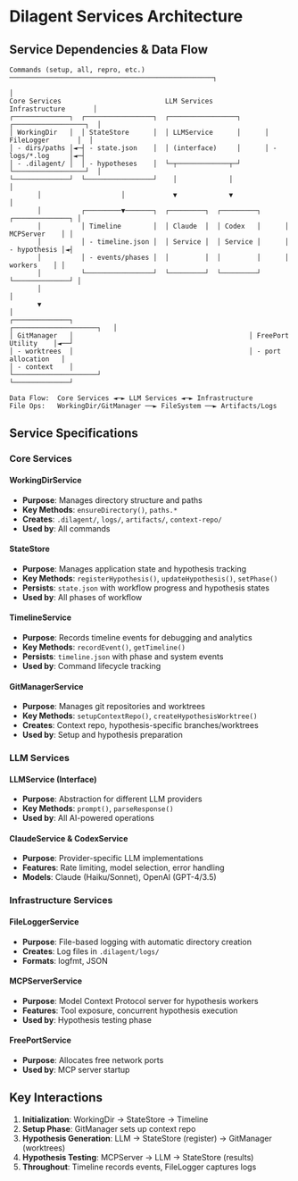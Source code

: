# Dilagent Services Architecture

## Service Dependencies & Data Flow

```
Commands (setup, all, repro, etc.) ───────────────────────────────────────────────────┐
                                                                                      │
Core Services                          LLM Services              Infrastructure       │
┌──────────────┐  ┌─────────────────┐  ┌─────────────────┐      ┌──────────────────┐  │
│ WorkingDir   │  │ StateStore      │  │ LLMService      │      │ FileLogger       │  │
│ - dirs/paths │◄─┤ - state.json    │  │ (interface)     │      │ - logs/*.log     │◄─┤
│ - .dilagent/ │  │ - hypotheses    │  └─┬─────────────┬─┘      └──────────────────┘  │
└──────────────┘  └─────────────────┘    │             │                              │
       │                    │            ▼             ▼                              │
       │          ┌─────────▼───────┐  ┌─────────┐  ┌─────────┐      ┌──────────────┐ │
       │          │ Timeline        │  │ Claude  │  │ Codex   │      │ MCPServer    │ │
       │          │ - timeline.json │  │ Service │  │ Service │      │ - hypothesis │◄┤
       │          │ - events/phases │  │         │  │         │      │   workers    │ │
       │          └─────────────────┘  └─────────┘  └─────────┘      └──────────────┘ │
       │                                                                              │
       ▼                                                                              │
┌──────────────┐                                            ┌─────────────────────┐   │
│ GitManager   │                                            │ FreePort Utility    │◄──┘
│ - worktrees  │                                            │ - port allocation   │
│ - context    │                                            └─────────────────────┘
└──────────────┘

Data Flow:  Core Services ◄─► LLM Services ◄─► Infrastructure
File Ops:   WorkingDir/GitManager ──► FileSystem ──► Artifacts/Logs
```

## Service Specifications

### Core Services

#### WorkingDirService
- **Purpose**: Manages directory structure and paths
- **Key Methods**: `ensureDirectory()`, `paths.*`
- **Creates**: `.dilagent/`, `logs/`, `artifacts/`, `context-repo/`
- **Used by**: All commands

#### StateStore
- **Purpose**: Manages application state and hypothesis tracking
- **Key Methods**: `registerHypothesis()`, `updateHypothesis()`, `setPhase()`
- **Persists**: `state.json` with workflow progress and hypothesis states
- **Used by**: All phases of workflow

#### TimelineService  
- **Purpose**: Records timeline events for debugging and analytics
- **Key Methods**: `recordEvent()`, `getTimeline()`
- **Persists**: `timeline.json` with phase and system events
- **Used by**: Command lifecycle tracking

#### GitManagerService
- **Purpose**: Manages git repositories and worktrees
- **Key Methods**: `setupContextRepo()`, `createHypothesisWorktree()`
- **Creates**: Context repo, hypothesis-specific branches/worktrees
- **Used by**: Setup and hypothesis preparation

### LLM Services

#### LLMService (Interface)
- **Purpose**: Abstraction for different LLM providers
- **Key Methods**: `prompt()`, `parseResponse()`
- **Used by**: All AI-powered operations

#### ClaudeService & CodexService
- **Purpose**: Provider-specific LLM implementations
- **Features**: Rate limiting, model selection, error handling
- **Models**: Claude (Haiku/Sonnet), OpenAI (GPT-4/3.5)

### Infrastructure Services

#### FileLoggerService
- **Purpose**: File-based logging with automatic directory creation
- **Creates**: Log files in `.dilagent/logs/`
- **Formats**: logfmt, JSON

#### MCPServerService
- **Purpose**: Model Context Protocol server for hypothesis workers
- **Features**: Tool exposure, concurrent hypothesis execution
- **Used by**: Hypothesis testing phase

#### FreePortService
- **Purpose**: Allocates free network ports
- **Used by**: MCP server startup

## Key Interactions

1. **Initialization**: WorkingDir → StateStore → Timeline
2. **Setup Phase**: GitManager sets up context repo
3. **Hypothesis Generation**: LLM → StateStore (register) → GitManager (worktrees)
4. **Hypothesis Testing**: MCPServer → LLM → StateStore (results)
5. **Throughout**: Timeline records events, FileLogger captures logs